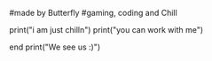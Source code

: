 #made by Butterfly
#gaming, coding and Chill

print("i am just chilln")
print("you can work with me")

end
print("We see us :)")
